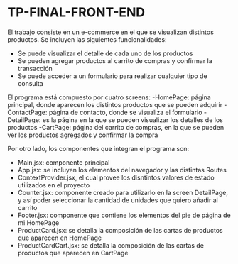 # TP-FINAL-FRONT-END
El trabajo consiste en un e-commerce en el que se visualizan distintos productos. Se incluyen las siguientes funcionalidades:
- Se puede visualizar el detalle de cada uno de los productos
- Se pueden agregar productos al carrito de compras y confirmar la transacción
- Se puede acceder a un formulario para realizar cualquier tipo de consulta

El programa está compuesto por cuatro screens:
-HomePage: página principal, donde aparecen los distintos productos que se pueden adquirir
-ContactPage: página de contacto, donde se visualiza el formulario
-DetailPage: es la página en la que se pueden visualizar los detalles de los productos
-CartPage: página del carrito de compras, en la que se pueden ver los productos agregados y confirmar la compra

Por otro lado, los componentes que integran el programa son:
- Main.jsx: componente principal
- App.jsx: se incluyen los elementos del navegador y las distintas Routes
- ContextProvider.jsx, el cual provee los disntintos valores de estado utilizados en el proyecto
- Counter.jsx: componente creado para utilizarlo en la screen DetailPage, y así poder seleccionar la cantidad de unidades que quiero añadir al carrito
- Footer.jsx: componente que contiene los elementos del pie de página de mi HomePage
- ProductCard.jsx: se detalla la composición de las cartas de productos que aparecen en HomePage
- ProductCardCart.jsx: se detalla la composición de las cartas de productos que aparecen en CartPage
